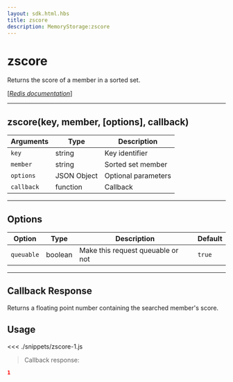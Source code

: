 ```yaml
---
layout: sdk.html.hbs
title: zscore
description: MemoryStorage:zscore
---
```


# zscore

Returns the score of a member in a sorted set.

[[_Redis documentation_]](https://redis.io/commands/zscore)

---

## zscore(key, member, [options], callback)

| Arguments  | Type        | Description         |
| ---------- | ----------- | ------------------- |
| `key`      | string      | Key identifier      |
| `member`   | string      | Sorted set member   |
| `options`  | JSON Object | Optional parameters |
| `callback` | function    | Callback            |

---

## Options

| Option     | Type    | Description                       | Default |
| ---------- | ------- | --------------------------------- | ------- |
| `queuable` | boolean | Make this request queuable or not | `true`  |

---

## Callback Response

Returns a floating point number containing the searched member's score.

## Usage

<<< ./snippets/zscore-1.js

> Callback response:

```json
1
```
